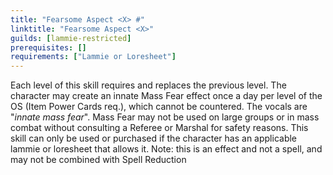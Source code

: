 ```yaml
---
title: "Fearsome Aspect <X> #"
linktitle: "Fearsome Aspect <X>"
guilds: [lammie-restricted]
prerequisites: []
requirements: ["Lammie or Loresheet"]
---
```

Each level of this skill requires and replaces the previous level. The character may create an innate Mass Fear effect once a day per level of the OS (Item Power Cards req.), which cannot be countered. The vocals are "*innate mass fear*". Mass Fear may not be used on large groups or in mass combat without consulting a Referee or Marshal for safety reasons. This skill can only be used or purchased if the character has an applicable lammie or loresheet that allows it. Note: this is an effect and not a spell, and may not be combined with Spell Reduction